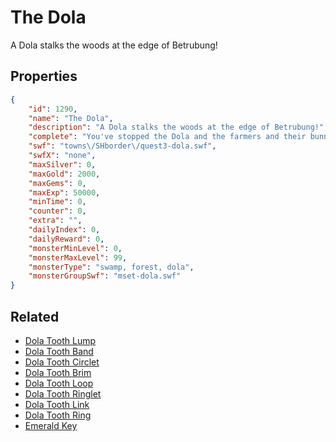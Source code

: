 # The Dola

A Dola stalks the woods at the edge of Betrubung!

## Properties

```json
{
    "id": 1290,
    "name": "The Dola",
    "description": "A Dola stalks the woods at the edge of Betrubung!",
    "complete": "You've stopped the Dola and the farmers and their bunnies are safe!",
    "swf": "towns\/SHborder\/quest3-dola.swf",
    "swfX": "none",
    "maxSilver": 0,
    "maxGold": 2000,
    "maxGems": 0,
    "maxExp": 50000,
    "minTime": 0,
    "counter": 0,
    "extra": "",
    "dailyIndex": 0,
    "dailyReward": 0,
    "monsterMinLevel": 0,
    "monsterMaxLevel": 99,
    "monsterType": "swamp, forest, dola",
    "monsterGroupSwf": "mset-dola.swf"
}
```

## Related

- [Dola Tooth Lump](../items/14478-dola-tooth-lump.md)
- [Dola Tooth Band](../items/14479-dola-tooth-band.md)
- [Dola Tooth Circlet](../items/14480-dola-tooth-circlet.md)
- [Dola Tooth Brim](../items/14481-dola-tooth-brim.md)
- [Dola Tooth Loop](../items/14482-dola-tooth-loop.md)
- [Dola Tooth Ringlet](../items/14483-dola-tooth-ringlet.md)
- [Dola Tooth Link](../items/14484-dola-tooth-link.md)
- [Dola Tooth Ring](../items/14485-dola-tooth-ring.md)
- [Emerald Key](../items/15628-emerald-key.md)

